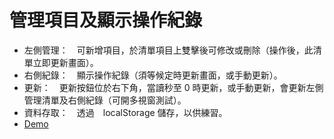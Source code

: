 # 管理項目及顯示操作紀錄

- 左側管理：　可新增項目，於清單項目上雙擊後可修改或刪除（操作後，此清單立即更新畫面）。
- 右側紀錄：　顯示操作紀錄（須等候定時更新畫面，或手動更新）。
- 更新：　更新按鈕位於右下角，當讀秒至 0 時更新，或手動更新，會更新左側管理清單及右側紀錄（可開多視窗測試）。
- 資料存取：　透過　localStorage 儲存，以供練習。
- [Demo](https://jillyz.github.io/ReactPractice/FormList/)